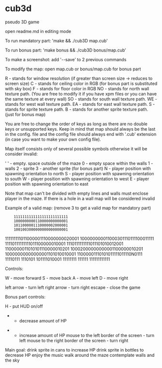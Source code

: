 # cub3d
pseudo 3D game

open readme.md in editing mode

To run mandatory part: 'make && ./cub3D map.cub'

To run bonus part: 'make bonus && ./cub3D bonus/map.cub'

To make a screenshot: add '--save' to 2 previous commands

To modify the map: open map.cub or bonus/map.cub for bonus part

R - stands for window resolution (if greater than screen size -> reduces to screen size)
C - stands for ceiling color in RGB (for bonus part is substituted with sky box)
F - stands for floor color in RGB
NO - stands for north wall texture path. (You are free to modify it if you have xpm files or you can have the same texture at every wall)
SO - stands for south wall texture path.
WE - stands for west wall texture path.
EA - stands for east wall texture path.
S - stands for sprite texture path.
B - stands for another sprite texture path. (just for bonus map)

You are free to change the order of keys as long as there are no double keys or unsupported keys.
Keep in mind that map should always be the last in the config. file and the config file should always end with '.cub' extension (in case you want to make your own config file).

Map itself consists only of several possible symbols otherwise it will be consider invalid:

' ' - empty. space outside of the maze
0 - empty space within the walls
1 - walls
2 - sprite
3 - another sprite (for bonus part)
N - player position with spawning orientation to north
S - player position with spawning orientation to south
W - player position with spawning orientation to west
E - player position with spawning orientation to east

Note that map can't be divided with empty lines and walls must enclose player in the maze. If there is a hole in a wall map will be considered invalid

Example of a valid map: (remove 3 to get a valid map for mandatory part)

        1111111111111111111111111
        1000000000110000000000001
        1011000001110000002000001
        1001003000000000000000001
111111111011000001110000000020001
100000000011000301110111100011111
11110111111111011100000010001
1110111111111011101010012001
1100000011010101110000010201
10002000000000001100000010201
10000000000000001101010010001
11000001110101011111011110N0111
11110111 1110101 101111010001
11111111 111111 111111111111

Controls:

W - move forward
S - move back
A - move left
D - move right

left arrow - turn left
right arrow - turn right
escape - close the game

Bonus part controls:

H - put HUD on/off
- - decrease amount of HP
+ - increase amount of HP
mouse to the left border of the screen - turn left
mouse to the right border of the screen - turn right

Main goal:
drink sprite in cans to increase HP
drink sprite in bottles to decrease HP
enjoy the music
walk around the maze
contemplate walls and the sky
